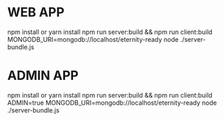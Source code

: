 
# WEB APP

npm install or yarn install
npm run server:build && npm run client:build
MONGODB_URI=mongodb://localhost/eternity-ready node ./server-bundle.js

# ADMIN APP

npm install or yarn install
npm run server:build && npm run client:build
ADMIN=true MONGODB_URI=mongodb://localhost/eternity-ready node ./server-bundle.js
